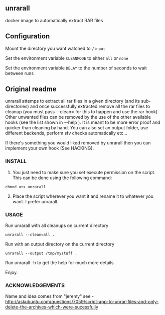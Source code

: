 ## unrarall

docker image to automatically extract RAR files

## Configuration

Mount the directory you want watched to `/input`

Set the environment variable `CLEANMODE` to either `all` or `none`

Set the environment variable `DELAY` to the number of seconds to wait between runs




## Original readme

unrarall attemps to extract all rar files in a given directory (and its
sub-directories) and once successfully extracted remove all the rar files to
cleanup (you must pass --clean= for this to happen and use the rar hook). Other
unwanted files can be removed by the use of the other available hooks (see the
list shown in --help ). It is meant to be more error proof and quicker than
cleaning by hand. You can also set an output folder, use different backends,
perform sfv checks automatically etc...

If there's something you would liked removed by unrarall then you can implement
your own hook (See HACKING).

### INSTALL

1. You just need to make sure you set execute permission on the script. This
   can be done using the following command:

```
chmod u+x unrarall
```

2. Place the script wherever you want it and rename it to whatever you want. I
   prefer unrarall.

### USAGE

Run unrarall with all cleanups on current directory
```
unrarall --clean=all .
```

Run with an output directory on the current directory
```
unrarall --output /tmp/mystuff .
```

Run unrarall -h to get the help for much more details.

Enjoy.

### ACKNOWLEDGEMENTS

Name and idea comes from "jeremy" see -
http://askubuntu.com/questions/7059/script-app-to-unrar-files-and-only-delete-the-archives-which-were-sucessfully

